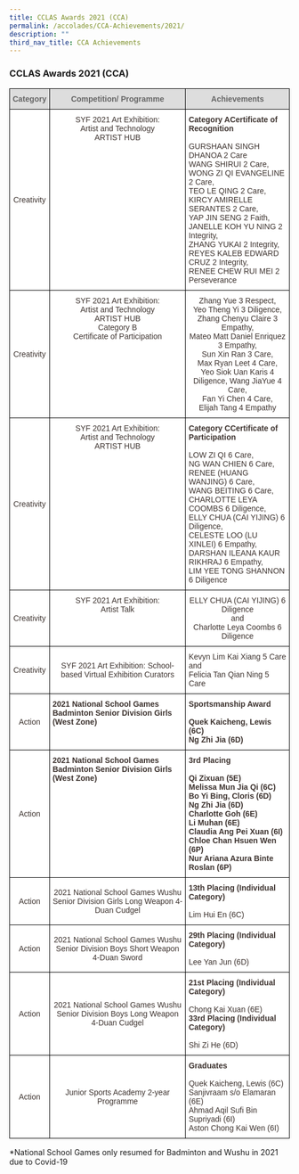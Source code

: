 ```yaml
---
title: CCLAS Awards 2021 (CCA)
permalink: /accolades/CCA-Achievements/2021/
description: ""
third_nav_title: CCA Achievements
---
```

### CCLAS Awards 2021 (CCA)

<style type="text/css">
.tg  {border-collapse:collapse;border-spacing:0;}
.tg td{border-color:black;border-style:solid;border-width:1px;font-family:Arial, sans-serif;font-size:14px;
  overflow:hidden;padding:10px 5px;word-break:normal;}
.tg th{border-color:black;border-style:solid;border-width:1px;font-family:Arial, sans-serif;font-size:14px;
  font-weight:normal;overflow:hidden;padding:10px 5px;word-break:normal;}
.tg .tg-i25p{background-color:#FFF;color:#3D332F;text-align:left;vertical-align:top}
.tg .tg-wdcu{background-color:#FFF;color:#3D332F;font-weight:bold;text-align:left;vertical-align:top}
.tg .tg-feqv{background-color:#DDD;color:#666;font-weight:bold;text-align:center;vertical-align:middle}
.tg .tg-cl9b{background-color:#FFF;color:#3D332F;text-align:center;vertical-align:middle}
.tg .tg-xy5d{background-color:#FFF;color:#3D332F;text-align:center;vertical-align:top}
</style>
<table class="tg">
<thead>
  <tr>
    <th class="tg-feqv"><span style="color:#666;background-color:#DDD">Category</span><br></th>
    <th class="tg-feqv"><span style="color:#666;background-color:#DDD">Competition/ Programme</span><br></th>
    <th class="tg-feqv"><span style="color:#666;background-color:#DDD">Achievements</span><br></th>
  </tr>
</thead>
<tbody>
  <tr>
    <td class="tg-cl9b">Creativity<br></td>
    <td class="tg-xy5d"><span style="font-weight:400;color:#3D332F">SYF 2021 Art Exhibition:</span><br><span style="font-weight:400;color:#3D332F">Artist and Technology</span><br><span style="font-weight:400;color:#3D332F">ARTIST HUB</span></td>
    <td class="tg-wdcu">Category ACertificate of Recognition<br><br><span style="font-weight:400;color:#3D332F">GURSHAAN SINGH DHANOA 2 Care</span><br><span style="font-weight:400;color:#3D332F">WANG SHIRUI 2 Care,</span><br><span style="font-weight:400;color:#3D332F">WONG ZI QI EVANGELINE 2 Care,</span><br><span style="font-weight:400;color:#3D332F">TEO LE QING 2 Care,</span><br><span style="font-weight:400;color:#3D332F">KIRCY AMIRELLE SERANTES 2 Care,</span><br><span style="font-weight:400;color:#3D332F">YAP JIN SENG 2 Faith,</span><br><span style="font-weight:400;color:#3D332F">JANELLE KOH YU NING 2 Integrity,</span><br><span style="font-weight:400;color:#3D332F">ZHANG YUKAI 2 Integrity,</span><br><span style="font-weight:400;color:#3D332F">REYES KALEB EDWARD CRUZ 2 Integrity,</span><br><span style="font-weight:400;color:#3D332F">RENEE CHEW RUI MEI 2 Perseverance</span></td>
  </tr>
  <tr>
    <td class="tg-cl9b">Creativity<br></td>
    <td class="tg-xy5d"><span style="font-weight:400;color:#3D332F">SYF 2021 Art Exhibition:</span><br><span style="font-weight:400;color:#3D332F">Artist and Technology</span><br><span style="font-weight:400;color:#3D332F">ARTIST HUB</span><br>Category B<br>Certificate of Participation</td>
    <td class="tg-xy5d"><span style="font-weight:400;color:#3D332F">Zhang Yue 3 Respect,</span><br><span style="font-weight:400;color:#3D332F">Yeo Theng Yi 3 Diligence,</span><br><span style="font-weight:400;color:#3D332F">Zhang Chenyu Claire 3 Empathy,</span><br><span style="font-weight:400;color:#3D332F">Mateo Matt Daniel Enriquez 3 Empathy,</span><br><span style="font-weight:400;color:#3D332F">Sun Xin Ran 3 Care,</span><br><span style="font-weight:400;color:#3D332F">Max Ryan Leet 4 Care,</span><br><span style="font-weight:400;color:#3D332F">Yeo Siok Uan Karis 4 Diligence, Wang JiaYue 4 Care,</span><br><span style="font-weight:400;color:#3D332F">Fan Yi Chen 4 Care,</span><br><span style="font-weight:400;color:#3D332F">Elijah Tang 4 Empathy</span></td>
  </tr>
  <tr>
    <td class="tg-cl9b">Creativity<br></td>
    <td class="tg-xy5d"><span style="font-weight:400;color:#3D332F">SYF 2021 Art Exhibition:</span><br><span style="font-weight:400;color:#3D332F">Artist and Technology</span><br><span style="font-weight:400;color:#3D332F">ARTIST HUB</span></td>
    <td class="tg-wdcu">Category CCertificate of Participation<br><br><span style="font-weight:400;color:#3D332F">LOW ZI QI 6 Care,</span><br><span style="font-weight:400;color:#3D332F">NG WAN CHIEN 6 Care,</span><br><span style="font-weight:400;color:#3D332F">RENEE (HUANG WANJING) 6 Care,</span><br><span style="font-weight:400;color:#3D332F">WANG BEITING 6 Care,</span><br><span style="font-weight:400;color:#3D332F">CHARLOTTE LEYA COOMBS 6 Diligence,</span><br><span style="font-weight:400;color:#3D332F">ELLY CHUA (CAI YIJING) 6 Diligence,</span><br><span style="font-weight:400;color:#3D332F">CELESTE LOO (LU XINLEI) 6 Empathy,</span><br><span style="font-weight:400;color:#3D332F">DARSHAN ILEANA KAUR RIKHRAJ 6 Empathy,</span><br><span style="font-weight:400;color:#3D332F">LIM YEE TONG SHANNON 6 Diligence</span></td>
  </tr>
  <tr>
    <td class="tg-cl9b">Creativity<br></td>
    <td class="tg-xy5d"><span style="font-weight:400;color:#3D332F">SYF 2021 Art Exhibition:</span><br><span style="font-weight:400;color:#3D332F">Artist Talk</span></td>
    <td class="tg-xy5d"><span style="font-weight:400;color:#3D332F">ELLY CHUA (CAI YIJING) 6 Diligence</span><br><span style="font-weight:400;color:#3D332F">and</span><br><span style="font-weight:400;color:#3D332F">Charlotte Leya Coombs 6 Diligence</span></td>
  </tr>
  <tr>
    <td class="tg-cl9b">Creativity<br></td>
    <td class="tg-cl9b">SYF 2021 Art Exhibition: School-based Virtual Exhibition Curators<br></td>
    <td class="tg-i25p">Kevyn Lim Kai Xiang 5 Care<br>and<br>Felicia Tan Qian Ning 5 Care</td>
  </tr>
  <tr>
    <td class="tg-cl9b">Action<br></td>
    <td class="tg-wdcu">2021 National School Games Badminton Senior Division Girls (West Zone)<br></td>
    <td class="tg-wdcu">Sportsmanship Award<br><br>Quek Kaicheng, Lewis (6C)<br>Ng Zhi Jia (6D)</td>
  </tr>
  <tr>
    <td class="tg-cl9b">Action<br></td>
    <td class="tg-wdcu">2021 National School Games Badminton Senior Division Girls (West Zone)</td>
    <td class="tg-wdcu">3rd Placing<br><br>Qi Zixuan (5E)<br>Melissa Mun Jia Qi (6C)<br>Bo Yi Bing, Cloris (6D)<br>Ng Zhi Jia (6D)<br>Charlotte Goh (6E)<br>Li Muhan (6E)<br>Claudia Ang Pei Xuan (6I)<br>Chloe Chan Hsuen Wen (6P)<br>Nur Ariana Azura Binte Roslan (6P)</td>
  </tr>
  <tr>
    <td class="tg-cl9b">Action<br></td>
    <td class="tg-cl9b">2021 National School Games Wushu Senior Division Girls Long Weapon 4-Duan Cudgel<br></td>
    <td class="tg-wdcu">13th Placing (Individual Category)<br><br><span style="font-weight:400;color:#3D332F">Lim Hui En (6C)</span></td>
  </tr>
  <tr>
    <td class="tg-cl9b">Action<br></td>
    <td class="tg-cl9b">2021 National School Games Wushu Senior Division Boys Short Weapon 4-Duan Sword<br></td>
    <td class="tg-wdcu">29th Placing (Individual Category)<br><br><span style="font-weight:400;color:#3D332F">Lee Yan Jun (6D)</span></td>
  </tr>
  <tr>
    <td class="tg-cl9b">Action<br></td>
    <td class="tg-cl9b">2021 National School Games Wushu Senior Division Boys Long Weapon 4-Duan Cudgel<br></td>
    <td class="tg-wdcu">21st Placing (Individual Category)<br><br><span style="font-weight:400;color:#3D332F">Chong Kai Xuan (6E)</span><br>33rd Placing (Individual Category)<br><br><span style="font-weight:400;color:#3D332F">Shi Zi He (6D)</span></td>
  </tr>
  <tr>
    <td class="tg-cl9b">Action<br></td>
    <td class="tg-cl9b">Junior Sports Academy 2-year Programme<br></td>
    <td class="tg-wdcu">Graduates<br><br><span style="font-weight:400;color:#3D332F">Quek Kaicheng, Lewis (6C)</span><br><span style="font-weight:400;color:#3D332F">Sanjivraam s/o Elamaran (6E)</span><br><span style="font-weight:400;color:#3D332F">Ahmad Aqil Sufi Bin Supriyadi (6I)</span><br><span style="font-weight:400;color:#3D332F">Aston Chong Kai Wen (6I)</span></td>
  </tr>
</tbody>
</table>

\*National School Games only resumed for Badminton and Wushu in 2021 due to Covid-19